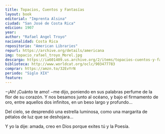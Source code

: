 ```yaml
---
title: Topacios, Cuentos y Fantasías
layout: book
editorial: "Imprenta Alsina"
ciudad: "San José de Costa Rica"
edicion: 1907
year: 
author: "Rafael Angel Troyo"
nacionalidad: Costa Rica
repositorio: "American Libraries"
repurl: https://archive.org/details/americana
img: topacio_rafael_troyo_Morel.jpg
descarga: https://ia601409.us.archive.org/2/items/topacios-cuentos-y-fantasias-por-rafael-angel-troyo/Topacios%20%28Cuentos%20y%20Fantas%C3%ADas%29%20por%20Rafael%20Angel%20Troyo.pdf
biblioteca: http://www.worldcat.org/oclc/903477783
comprar: https://amzn.to/32EvYrN
periodo: "Siglo XIX"
feature: 
---
```

 
−¡Ah! ¡Cuánto te amo! −me dijo, poniendo en sus palabras perfume de la flor de su corazón. Y nos besamos junto al océano, y bajo el firmamento de oro, entre aquellos dos infinitos, en un beso largo y profundo...
 
Del cielo, se desprendió una estrella luminosa, como una margarita de pétalos de luz que se deshojara...
 
Y yo la dije: amada, creo en Dios porque exites tú y la Poesía.
